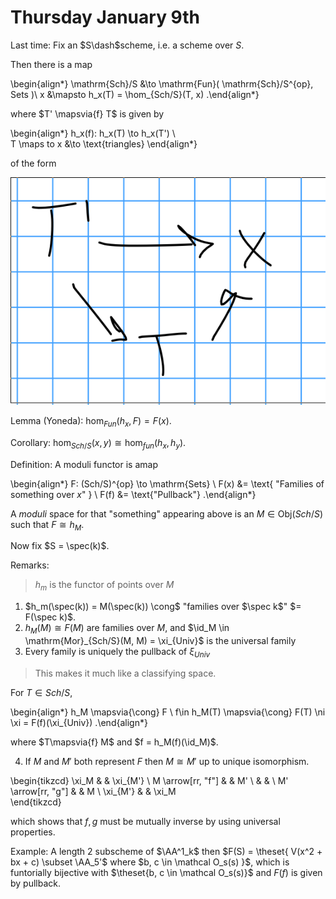 # Thursday January 9th

Last time:
Fix an $S\dash$scheme, i.e. a scheme over $S$.

Then there is a map

\begin{align*}
\mathrm{Sch}/S &\to \mathrm{Fun}( \mathrm{Sch}/S^{op}, Sets )\\
x &\mapsto h_x(T) = \hom_{Sch/S}(T, x)
.\end{align*}

where $T' \mapsvia{f} T$ is given by 

\begin{align*}
h_x(f): h_x(T) \to h_x(T') \\\
T \maps to x &\to \text{triangles}
\end{align*}

of the form

![Image](figures/2020-01-09-12:39.png)

Lemma (Yoneda):
$\hom_{Fun}(h_x, F) = F(x)$.

Corollary:
$\hom_{Sch/S}(x, y) \cong \hom_{fun}(h_x, h_y)$.

Definition:
A moduli functor is  amap

\begin{align*}
F: (Sch/S)^{op} \to \mathrm{Sets} \\
F(x) &= \text{ "Families of something over $x$" } \\
F(f) &= \text{"Pullback"}
.\end{align*}

A *moduli* space for that "something" appearing above is an $M \in \mathrm{Obj}(Sch/S)$ such that $F \cong h_M$.

Now fix $S = \spec(k)$.

Remarks:

> $h_m$ is the functor of points over $M$

1. $h_m(\spec(k)) = M(\spec(k)) \cong$ "families over $\spec k$" $= F(\spec k)$.
2. $h_M(M) \cong F(M)$ are families over $M$, and $\id_M \in \mathrm{Mor}_{Sch/S}(M, M) = \xi_{Univ}$ is the universal family
3. Every family is uniquely the pullback of $\xi_{Univ}$ 

> This makes it much like a classifying space.

For $T\in Sch/S$,

\begin{align*}
h_M \mapsvia{\cong} F \\
f\in h_M(T) \mapsvia{\cong} F(T) \ni \xi = F(f)(\xi_{Univ})
.\end{align*}

where $T\mapsvia{f} M$ and $f = h_M(f)(\id_M)$.

4. If $M$ and $M'$ both represent $F$ then $M \cong M'$ up to unique isomorphism.

\begin{tikzcd}
\xi_M              &  & \xi_{M'} \\
M \arrow[rr, "f"]  &  & M'       \\
                   &  &          \\
M' \arrow[rr, "g"] &  & M        \\
\xi_{M'}           &  & \xi_M   
\end{tikzcd}

which shows that $f, g$ must be mutually inverse by using universal properties.


Example:
A length 2 subscheme of $\AA^1_k$ then $F(S) = \theset{ V(x^2 + bx + c) \subset \AA_5'$ where $b, c \in \mathcal O_s(s) }$, which is funtorially bijective with $\theset{b, c \in \mathcal O_s(s)}$ and $F(f)$ is given by pullback.
